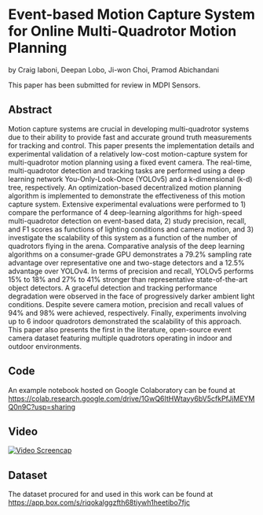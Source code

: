 # Event-based Motion Capture System for Online Multi-Quadrotor Motion Planning

by
Craig Iaboni,
Deepan Lobo,
Ji-won Choi,
Pramod Abichandani

This paper has been submitted for review in MDPI Sensors.

## Abstract
Motion capture systems are crucial in developing multi-quadrotor systems due to their ability to provide fast and accurate ground truth measurements for tracking and control. This paper presents the implementation details and experimental validation of a relatively low-cost motion-capture system for multi-quadrotor motion planning using a fixed event camera. The real-time, multi-quadrotor detection and tracking tasks are performed using a deep learning network You-Only-Look-Once (YOLOv5) and a k-dimensional (k-d) tree, respectively. An optimization-based decentralized motion planning algorithm is implemented to demonstrate the effectiveness of this motion capture system. Extensive experimental evaluations were performed to 1) compare the performance of 4 deep-learning algorithms for high-speed multi-quadrotor detection on event-based data, 2) study precision, recall, and F1 scores as functions of lighting conditions and camera motion, and 3) investigate the scalability of this system as a function of the number of quadrotors flying in the arena. Comparative analysis of the deep learning algorithms on a consumer-grade GPU demonstrates a 79.2% sampling rate advantage over representative one and two-stage detectors and a 12.5% advantage over YOLOv4. In terms of precision and recall, YOLOv5 performs 15% to 18% and 27% to 41\% stronger than representative state-of-the-art object detectors. A graceful detection and tracking performance degradation were observed in the face of progressively darker ambient light conditions. Despite severe camera motion, precision and recall values of 94\% and 98\% were achieved, respectively. Finally, experiments involving up to 6 indoor quadrotors demonstrated the scalability of this approach. This paper also presents the first in the literature, open-source event camera dataset featuring multiple quadrotors operating in indoor and outdoor environments.

## Code
An example notebook hosted on Google Colaboratory can be found at
https://colab.research.google.com/drive/1GwQ6ItHWtayy6bV5cfkPfJjMEYMQ0n9C?usp=sharing

## Video
[![Video Screencap](<img src = "../master/thumbnail.png">)](https://player.vimeo.com/video/690342319?h=15d1e44144)

## Dataset
The dataset procured for and used in this work can be found at
https://app.box.com/s/riqokalggzfth68tiywh1heetibo7fjc
